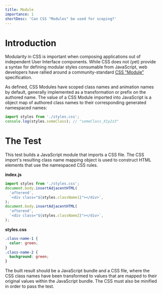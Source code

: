 ```yaml
---
title: Module
importance: 1
shortDesc: 'Can CSS "Modules" be used for scoping?'
---
```


# Introduction

Modularity in CSS is important when composing applications out of independent User Interface components. While CSS does not (yet) provide a syntax for defining modular styles consumable from JavaScript, web developers have rallied around a community-standard [CSS "Module"](https://github.com/css-modules/css-modules) specification.

As defined, CSS Modules have scoped class names and animation names by default, generally implemented as a transformation or prefix on the authored name. The value of a CSS Module imported into JavaScript is a object map of authored class names to their corresponding generated namespaced names:

```js
import styles from './styles.css';
console.log(styles.someClass); // "someClass_X1y2z3"
```

# The Test

This test builds a JavaScript module that imports a CSS file. The CSS import's resulting class name mapping object is used to construct HTML elements that use the namespaced CSS rules.

**index.js**

```js
import styles from './styles.css';
document.body.insertAdjacentHTML(
  'afterend',
  `<div class="${styles.className1}"></div>`,
);
document.body.insertAdjacentHTML(
  'afterend',
  `<div class="${styles.className2}"></div>`,
);
```

**styles.css**

```css
.class-name-1 {
  color: green;
}
.class-name-2 {
  background: green;
}
```

The built result should be a JavaScript bundle and a CSS file, where the CSS class names have been transformed to values that are mapped to their original values within the JavaScript bundle. The CSS must also be minified in order to pass the test.
